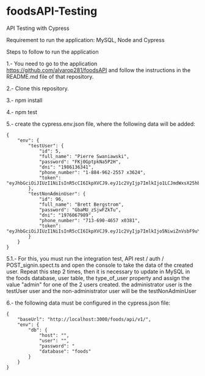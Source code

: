 # foodsAPI-Testing
API Testing with Cypress

Requirement to run the application: MySQL, Node and Cypress

Steps to follow to run the application

1.- You need to go to the application https://github.com/alvarop281/foodsAPI and follow the instructions in the README.md file of that repository.

2.- Clone this repository.

3.- npm install

4.- npm test

5.- create the cypress.env.json file, where the following data will be added:

    {
        "env": {
            "testUser": {
                "id": 5,
                "full_name": "Pierre Swaniawski",
                "password": "FKj0GptpkNa5P2H",
                "dni": "1986136341",
                "phone_number": "1-884-962-2557 x3624",
                "token": "eyJhbGciOiJIUzI1NiIsInR5cCI6IkpXVCJ9.eyJ1c2VyIjp7ImlkIjo1LCJmdWxsX25hbWUiOiJQaWVycmUgU3dhbmlhd3NraSIsImRuaSI6IjE5ODYxMzYzNDEiLCJwaG9uZV9udW1iZXIiOiIxLTg4NC05NjItMjU1NyB4MzYyNCJ9LCJpYXQiOjE2NDA5NzczNzgsImV4cCI6MTY0MzY1NTc3OH0.FgbDnkgdOqVlX6T8Dz6gUc0uNm6XIyel8ZXlDI7xSnM"
            },
            "testNonAdminUser": {
                "id": 96,
                "full_name": "Brett Bergstrom",
                "password": "GbaMU_zSjwFZkTu",
                "dni": "1976067989",
                "phone_number": "713-690-4657 x0381",
                "token": "eyJhbGciOiJIUzI1NiIsInR5cCI6IkpXVCJ9.eyJ1c2VyIjp7ImlkIjo5NiwiZnVsbF9uYW1lIjoiQnJldHQgQmVyZ3N0cm9tIiwiZG5pIjoiMTk3NjA2Nzk4OSIsInBob25lX251bWJlciI6IjcxMy02OTAtNDY1NyB4MDM4MSJ9LCJpYXQiOjE2NDExNTYwMTEsImV4cCI6MTY0MzgzNDQxMX0.JN9hqqAjkjMDDVu_Dwb5Eah814xGRBZZmNZmtpvG9gw"
            }
        }
    }

5.1.- For this, you must run the integration test, API rest / auth / POST_signin.spect.ts and open the console to take the data of the created user. Repeat this step 2 times, then it is necessary to update in MySQL in the foods database, user table, the type_of_user property and assign the value "admin" for one of the 2 users created. the administrator user is the testUser user and the non-administrator user will be the testNonAdminUser

6.- the following data must be configured in the cypress.json file:

    {
        "baseUrl": "http://localhost:3000/foods/api/v1/",
        "env": {
            "db": {
                "host": "",
                "user": "",
                "password": "
                "database": "foods"
            }
        }
    }
